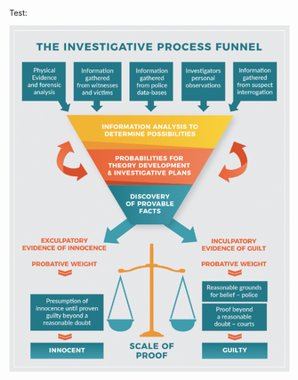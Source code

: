 Test: 

![Chapitre 5, The Investigative Process Funnel](https://raw.githubusercontent.com/nicolasmbronner/protocole-investigatif-criminel/refs/heads/main/Ressources/Ch05%20The%20Investigative%20Process%20Funnel.png)